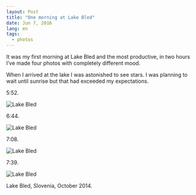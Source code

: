 ```yaml
---
layout: Post
title: "One morning at Lake Bled"
date: Jun 7, 2016
lang: en
tags:
  - photos
---
```


It was my first morning at Lake Bled and the most productive, in  two hours I’ve made four photos with completely different mood.

When I arrived at the lake I was astonished to see stars. I was planning to wait until sunrise but that had exceeded my expectations.

5:52.

![Lake Bled](photo://2014-10-13_3483_Artem_Sapegin)

<!--more-->

6:44.

![Lake Bled](photo://2014-10-13_3496_Artem_Sapegin)

7:08.

![Lake Bled](photo://2014-10-13_3505_Artem_Sapegin)

7:39.

![Lake Bled](photo://2014-10-13_3529_Artem_Sapegin)

Lake Bled, Slovenia, October 2014.
